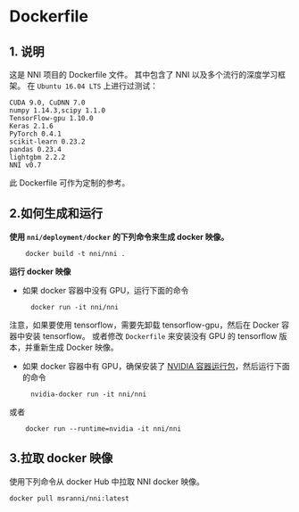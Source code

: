 # Dockerfile

## 1. 说明

这是 NNI 项目的 Dockerfile 文件。 其中包含了 NNI 以及多个流行的深度学习框架。 在 `Ubuntu 16.04 LTS` 上进行过测试：

    CUDA 9.0, CuDNN 7.0
    numpy 1.14.3,scipy 1.1.0
    TensorFlow-gpu 1.10.0
    Keras 2.1.6
    PyTorch 0.4.1
    scikit-learn 0.23.2
    pandas 0.23.4
    lightgbm 2.2.2
    NNI v0.7
    

此 Dockerfile 可作为定制的参考。

## 2.如何生成和运行

**使用 `nni/deployment/docker` 的下列命令来生成 docker 映像。**

        docker build -t nni/nni .
    

**运行 docker 映像**

* 如果 docker 容器中没有 GPU，运行下面的命令

        docker run -it nni/nni
    

注意，如果要使用 tensorflow，需要先卸载 tensorflow-gpu，然后在 Docker 容器中安装 tensorflow。 或者修改 `Dockerfile` 来安装没有 GPU 的 tensorflow 版本，并重新生成 Docker 映像。

* 如果 docker 容器中有 GPU，确保安装了 [NVIDIA 容器运行包](https://github.com/NVIDIA/nvidia-docker)，然后运行下面的命令

        nvidia-docker run -it nni/nni
    

或者

        docker run --runtime=nvidia -it nni/nni
    

## 3.拉取 docker 映像

使用下列命令从 docker Hub 中拉取 NNI docker 映像。

    docker pull msranni/nni:latest

